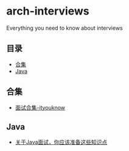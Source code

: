 # arch-interviews

Everything you need to know about interviews

## 目录

- [合集](#合集)
- [Java](#Java)


## 合集

- [面试合集-ityouknow](https://github.com/ityouknow/awesome-interviews/blob/master/README.md)

## Java

- [关于Java面试，你应该准备这些知识点](http://www.jianshu.com/p/1b2f63a45476)  





